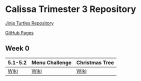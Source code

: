 # Calissa Trimester 3 Repository

[Jinja Turtles Repository](https://github.com/SlimeyTurtles/jinjaturtles)

[GitHub Pages](https://calissat.github.io/CalissaTri3Repo/)

## Week 0

| 5.1-5.2 | Menu Challenge | Christmas Tree | 
| --- | --- | --- |
| [Wiki](https://github.com/CalissaT/CalissaTri3Repo/wiki/5.1-and-5.2) | [Wiki](https://github.com/CalissaT/CalissaTri3Repo/wiki/Data-Structures-Projects)| [Wiki](https://github.com/CalissaT/CalissaTri3Repo/wiki/Create-Task)
